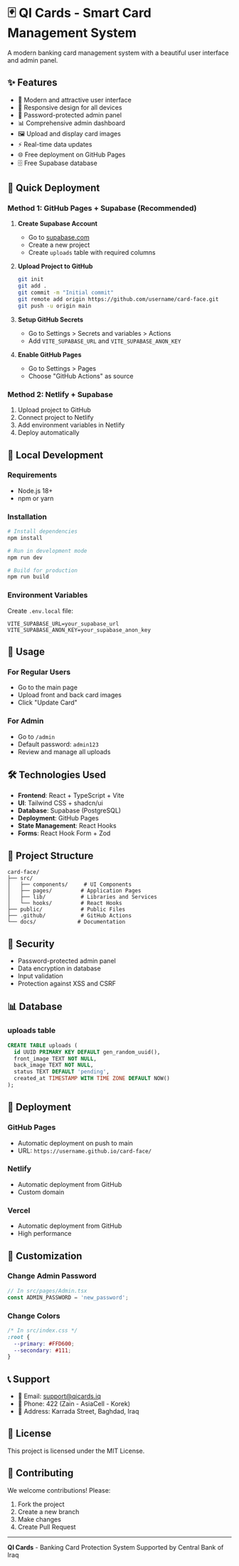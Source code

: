 # 🃏 QI Cards - Smart Card Management System

A modern banking card management system with a beautiful user interface and admin panel.

## ✨ Features

- 🎨 Modern and attractive user interface
- 📱 Responsive design for all devices
- 🔐 Password-protected admin panel
- 📊 Comprehensive admin dashboard
- 🖼️ Upload and display card images
- ⚡ Real-time data updates
- 🌐 Free deployment on GitHub Pages
- 🗄️ Free Supabase database

## 🚀 Quick Deployment

### Method 1: GitHub Pages + Supabase (Recommended)

1. **Create Supabase Account**
   - Go to [supabase.com](https://supabase.com)
   - Create a new project
   - Create `uploads` table with required columns

2. **Upload Project to GitHub**
   ```bash
   git init
   git add .
   git commit -m "Initial commit"
   git remote add origin https://github.com/username/card-face.git
   git push -u origin main
   ```

3. **Setup GitHub Secrets**
   - Go to Settings > Secrets and variables > Actions
   - Add `VITE_SUPABASE_URL` and `VITE_SUPABASE_ANON_KEY`

4. **Enable GitHub Pages**
   - Go to Settings > Pages
   - Choose "GitHub Actions" as source

### Method 2: Netlify + Supabase

1. Upload project to GitHub
2. Connect project to Netlify
3. Add environment variables in Netlify
4. Deploy automatically

## 🔧 Local Development

### Requirements
- Node.js 18+
- npm or yarn

### Installation
```bash
# Install dependencies
npm install

# Run in development mode
npm run dev

# Build for production
npm run build
```

### Environment Variables
Create `.env.local` file:
```env
VITE_SUPABASE_URL=your_supabase_url
VITE_SUPABASE_ANON_KEY=your_supabase_anon_key
```

## 📱 Usage

### For Regular Users
- Go to the main page
- Upload front and back card images
- Click "Update Card"

### For Admin
- Go to `/admin`
- Default password: `admin123`
- Review and manage all uploads

## 🛠️ Technologies Used

- **Frontend**: React + TypeScript + Vite
- **UI**: Tailwind CSS + shadcn/ui
- **Database**: Supabase (PostgreSQL)
- **Deployment**: GitHub Pages
- **State Management**: React Hooks
- **Forms**: React Hook Form + Zod

## 📁 Project Structure

```
card-face/
├── src/
│   ├── components/     # UI Components
│   ├── pages/         # Application Pages
│   ├── lib/           # Libraries and Services
│   └── hooks/         # React Hooks
├── public/            # Public Files
├── .github/           # GitHub Actions
└── docs/             # Documentation
```

## 🔐 Security

- Password-protected admin panel
- Data encryption in database
- Input validation
- Protection against XSS and CSRF

## 📊 Database

### uploads table
```sql
CREATE TABLE uploads (
  id UUID PRIMARY KEY DEFAULT gen_random_uuid(),
  front_image TEXT NOT NULL,
  back_image TEXT NOT NULL,
  status TEXT DEFAULT 'pending',
  created_at TIMESTAMP WITH TIME ZONE DEFAULT NOW()
);
```

## 🚀 Deployment

### GitHub Pages
- Automatic deployment on push to main
- URL: `https://username.github.io/card-face/`

### Netlify
- Automatic deployment from GitHub
- Custom domain

### Vercel
- Automatic deployment from GitHub
- High performance

## 🔧 Customization

### Change Admin Password
```typescript
// In src/pages/Admin.tsx
const ADMIN_PASSWORD = 'new_password';
```

### Change Colors
```css
/* In src/index.css */
:root {
  --primary: #FFD600;
  --secondary: #111;
}
```

## 📞 Support

- 📧 Email: support@qicards.iq
- 📱 Phone: 422 (Zain - AsiaCell - Korek)
- 🏢 Address: Karrada Street, Baghdad, Iraq

## 📄 License

This project is licensed under the MIT License.

## 🤝 Contributing

We welcome contributions! Please:
1. Fork the project
2. Create a new branch
3. Make changes
4. Create Pull Request

---

**QI Cards** - Banking Card Protection System Supported by Central Bank of Iraq 